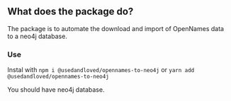 ## What does the package do?

The package is to automate the download and import of OpenNames data to a neo4j database.

### Use

Instal with `npm i @usedandloved/opennames-to-neo4j` or `yarn add @usedandloved/opennames-to-neo4j`

You should have neo4j database. 